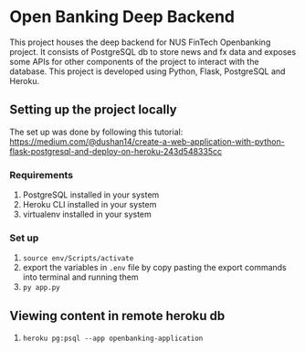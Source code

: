 # Open Banking Deep Backend

This project houses the deep backend for NUS FinTech Openbanking project. It consists of PostgreSQL db to store news and fx data and exposes some APIs for other components of the project to interact with the database. This project is developed using Python, Flask, PostgreSQL and Heroku.

## Setting up the project locally
The set up was done by following this tutorial: 
https://medium.com/@dushan14/create-a-web-application-with-python-flask-postgresql-and-deploy-on-heroku-243d548335cc

### Requirements
1. PostgreSQL installed in your system
2. Heroku CLI installed in your system
3. virtualenv installed in your system

### Set up
1. `source env/Scripts/activate`
2. export the variables in `.env` file by copy pasting the export commands into terminal and running them
3. `py app.py`

## Viewing content in remote heroku db
1. `heroku pg:psql --app openbanking-application`
